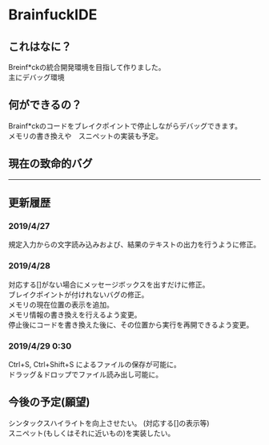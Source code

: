 # BrainfuckIDE
## これはなに？
Breinf\*ckの統合開発環境を目指して作りました。  
主にデバッグ環境

## 何ができるの？
Brainf\*ckのコードをブレイクポイントで停止しながらデバッグできます。  
メモリの書き換えや　スニペットの実装も予定。  

## 現在の致命的バグ
---  

## 更新履歴
### 2019/4/27
規定入力からの文字読み込みおよび、結果のテキストの出力を行うように修正。 
### 2019/4/28 
対応する[]がない場合にメッセージボックスを出すだけに修正。  
ブレイクポイントが付けれないバグの修正。  
メモリの現在位置の表示を追加。  
メモリ情報の書き換えを行えるよう変更。  
停止後にコードを書き換えた後に、その位置から実行を再開できるよう変更。   
### 2019/4/29 0:30 
Ctrl+S, Ctrl+Shift+S によるファイルの保存が可能に。  
ドラッグ＆ドロップでファイル読み出し可能に。  

## 今後の予定(願望)
シンタックスハイライトを向上させたい。 (対応する[]の表示等)  
スニペット(もしくはそれに近いもの)を実装したい。   


